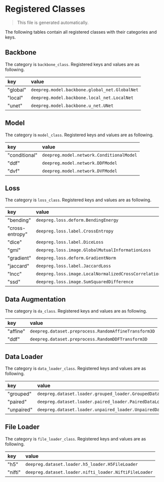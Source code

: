 # Registered Classes

> This file is generated automatically.

The following tables contain all registered classes with their categories and keys.

## Backbone

The category is `backbone_class`. Registered keys and values are as following.

| key      | value                                         |
| :------- | :-------------------------------------------- |
| "global" | `deepreg.model.backbone.global_net.GlobalNet` |
| "local"  | `deepreg.model.backbone.local_net.LocalNet`   |
| "unet"   | `deepreg.model.backbone.u_net.UNet`           |

## Model

The category is `model_class`. Registered keys and values are as following.

| key           | value                                    |
| :------------ | :--------------------------------------- |
| "conditional" | `deepreg.model.network.ConditionalModel` |
| "ddf"         | `deepreg.model.network.DDFModel`         |
| "dvf"         | `deepreg.model.network.DVFModel`         |

## Loss

The category is `loss_class`. Registered keys and values are as following.

| key             | value                                                    |
| :-------------- | :------------------------------------------------------- |
| "bending"       | `deepreg.loss.deform.BendingEnergy`                      |
| "cross-entropy" | `deepreg.loss.label.CrossEntropy`                        |
| "dice"          | `deepreg.loss.label.DiceLoss`                            |
| "gmi"           | `deepreg.loss.image.GlobalMutualInformationLoss`         |
| "gradient"      | `deepreg.loss.deform.GradientNorm`                       |
| "jaccard"       | `deepreg.loss.label.JaccardLoss`                         |
| "lncc"          | `deepreg.loss.image.LocalNormalizedCrossCorrelationLoss` |
| "ssd"           | `deepreg.loss.image.SumSquaredDifference`                |

## Data Augmentation

The category is `da_class`. Registered keys and values are as following.

| key      | value                                                |
| :------- | :--------------------------------------------------- |
| "affine" | `deepreg.dataset.preprocess.RandomAffineTransform3D` |
| "ddf"    | `deepreg.dataset.preprocess.RandomDDFTransform3D`    |

## Data Loader

The category is `data_loader_class`. Registered keys and values are as following.

| key        | value                                                       |
| :--------- | :---------------------------------------------------------- |
| "grouped"  | `deepreg.dataset.loader.grouped_loader.GroupedDataLoader`   |
| "paired"   | `deepreg.dataset.loader.paired_loader.PairedDataLoader`     |
| "unpaired" | `deepreg.dataset.loader.unpaired_loader.UnpairedDataLoader` |

## File Loader

The category is `file_loader_class`. Registered keys and values are as following.

| key     | value                                                 |
| :------ | :---------------------------------------------------- |
| "h5"    | `deepreg.dataset.loader.h5_loader.H5FileLoader`       |
| "nifti" | `deepreg.dataset.loader.nifti_loader.NiftiFileLoader` |
